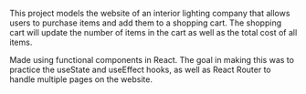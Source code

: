 This project models the website of an interior lighting company that allows users to purchase items and add them to a shopping cart. The shopping cart will update the number of items in the cart as well as the total cost of all items. 

Made using functional components in React. The goal in making this was to practice the useState and useEffect hooks, as well as React Router to handle multiple pages on the website.